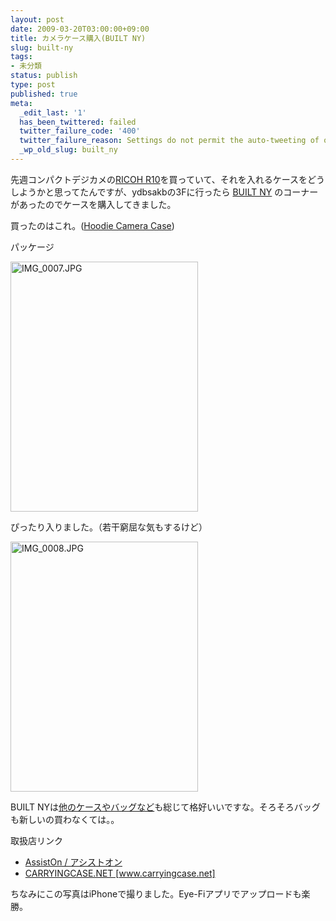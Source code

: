 ```yaml
---
layout: post
date: 2009-03-20T03:00:00+09:00
title: カメラケース購入(BUILT NY)
slug: built-ny
tags:
- 未分類
status: publish
type: post
published: true
meta:
  _edit_last: '1'
  has_been_twittered: failed
  twitter_failure_code: '400'
  twitter_failure_reason: Settings do not permit the auto-tweeting of old posts
  _wp_old_slug: built_ny
---
```

先週コンパクトデジカメの<a href="http://www.ricoh.co.jp/dc/r/r10/">RICOH R10</a>を買っていて、それを入れるケースをどうしようかと思ってたんですが、ydbsakbの3Fに行ったら <a href="http://www.builtny.com/">BUILT NY</a> のコーナーがあったのでケースを購入してきました。

買ったのはこれ。(<a href="http://www.builtny.com/showPage.php?pageID=1629">Hoodie Camera Case</a>)

パッケージ

<span class="mt-enclosure mt-enclosure-image" style="display: inline;"><img src="http://wo.skr.jp/images/uploads/assets_c/2009/03/IMG_0007-thumb-300x400-105.jpg" alt="IMG_0007.JPG" width="300" height="400" class="mt-image-none" /></span>

ぴったり入りました。（若干窮屈な気もするけど）

<span class="mt-enclosure mt-enclosure-image" style="display: inline;"><a href="http://wo.skr.jp/images/uploads/IMG_0008.JPG"><img src="http://wo.skr.jp/images/uploads/assets_c/2009/03/IMG_0008-thumb-300x400-107.jpg" alt="IMG_0008.JPG" width="300" height="400" class="mt-image-none" /></a></span>

BUILT NYは<a href="http://www.builtny.com/showPage.php?pageID=1518">他のケースやバッグなど</a>も総じて格好いいですな。そろそろバッグも新しいの買わなくては。。

取扱店リンク

- <a href="http://www.assiston.co.jp/?page=new">AssistOn / アシストオン</a>
- <a href="http://www.carryingcase.net/index.html">CARRYINGCASE.NET [www.carryingcase.net]</a>

ちなみにこの写真はiPhoneで撮りました。Eye-Fiアプリでアップロードも楽勝。
